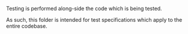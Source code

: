Testing is performed along-side the code which is being tested.

As such, this folder is intended for test specifications which apply to the entire codebase.